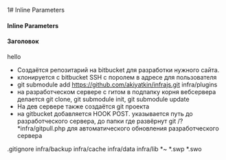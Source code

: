 1# Inline Parameters
#### Inline Parameters
#### Заголовок
hello
- Создаётся репозитарий на bitbucket для разработки нужного сайта.
- клонируется с bitbucket SSH с поролем в адресе для пользователя
- git submodule add https://github.com/akiyatkin/infrajs.git infra/plugins
- на разработческом сервере с гитом в подпапку корня вебсервера делается git clone, git submodule init, git submodule update
- На дев сервере также создаётся git проекта
- на gitbucket добавляется HOOK POST. указывается путь до разработческого сервера, до папки где развёрнут git /?*infra/gitpull.php для автоматического обновления разработческого сервера

.gitignore
  infra/backup
  infra/cache
  infra/data
  infra/lib
  *~
  *.swp
  *.swo
